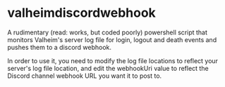 # valheimdiscordwebhook
A rudimentary (read: works, but coded poorly) powershell script that monitors Valheim's server log file for login, logout and death events and pushes them to a discord webhook.

In order to use it, you need to modify the log file locations to reflect your server's log file location, and edit the webhookUri value to reflect the Discord channel webhook URL you want it to post to.  
